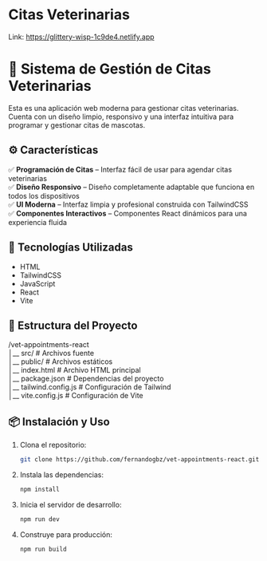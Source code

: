 # Citas Veterinarias

Link: https://glittery-wisp-1c9de4.netlify.app

# 🏥 Sistema de Gestión de Citas Veterinarias

Esta es una aplicación web moderna para gestionar citas veterinarias. Cuenta con un diseño limpio, responsivo y una interfaz intuitiva para programar y gestionar citas de mascotas.

## ⚙ Características

✅ **Programación de Citas** – Interfaz fácil de usar para agendar citas veterinarias
<br>
✅ **Diseño Responsivo** – Diseño completamente adaptable que funciona en todos los dispositivos
<br>
✅ **UI Moderna** – Interfaz limpia y profesional construida con TailwindCSS
<br>
✅ **Componentes Interactivos** – Componentes React dinámicos para una experiencia fluida

## 🚀 Tecnologías Utilizadas

- HTML
- TailwindCSS
- JavaScript
- React
- Vite

## 📂 Estructura del Proyecto

/vet-appointments-react
<br/>
│__ src/ # Archivos fuente
<br/>
│__ public/ # Archivos estáticos
<br/>
│__ index.html # Archivo HTML principal
<br/>
│__ package.json # Dependencias del proyecto
<br/>
│__ tailwind.config.js # Configuración de Tailwind
<br/>
│__ vite.config.js # Configuración de Vite

## 📦 Instalación y Uso

1. Clona el repositorio:

   ```bash
   git clone https://github.com/fernandogbz/vet-appointments-react.git
   ```

2. Instala las dependencias:

   ```bash
   npm install
   ```

3. Inicia el servidor de desarrollo:

   ```bash
   npm run dev
   ```

4. Construye para producción:
   ```bash
   npm run build
   ```
